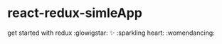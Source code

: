 # react-redux-simleApp
get started with redux  :glowigstar: :sparkles: :sparkling heart: :womendancing:
